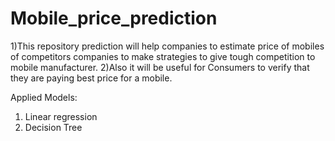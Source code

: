 # Mobile_price_prediction
1)This repository prediction will help companies to estimate price of mobiles of competitors companies to make strategies to give tough competition to mobile manufacturer.
2)Also it will be useful for Consumers to verify that they are paying best price for a mobile.

Applied Models:
1) Linear regression
2) Decision Tree
